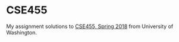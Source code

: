 # CSE455
My assignment solutions to [CSE455, Spring 2018](https://courses.cs.washington.edu/courses/cse455/18sp/) from University of Washington.
